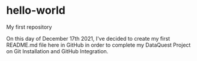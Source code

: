 # hello-world
My first repository

On this day of December 17th 2021, I've decided to create my first README.md file here in GitHub in order to complete my DataQuest Project on Git Installation and GitHub Integration.
